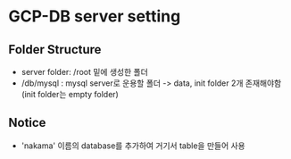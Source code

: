 # GCP-DB server setting

## Folder Structure
- server folder: /root 밑에 생성한 폴더  
- /db/mysql : mysql server로 운용할 폴더 -> data, init folder 2개 존재해야함 (init folder는 empty folder)  

## Notice
- 'nakama' 이름의 database를 추가하여 거기서 table을 만들어 사용